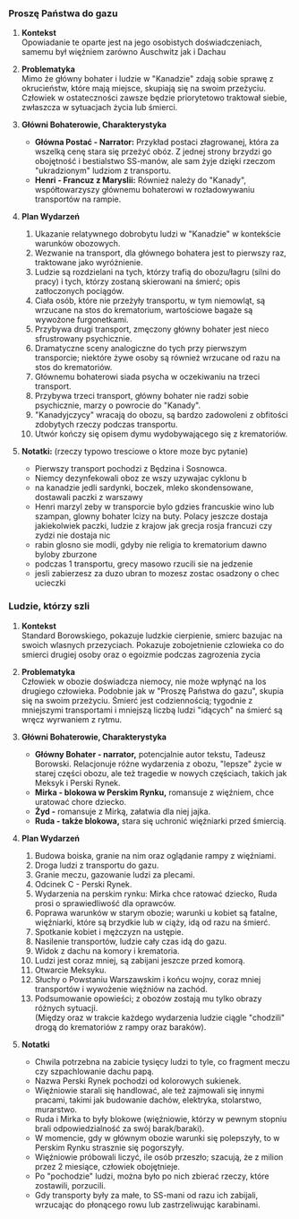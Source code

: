 
### Proszę Państwa do gazu
1. **Kontekst**  
    Opowiadanie te oparte jest na jego osobistych doświadczeniach, samemu był więźniem zarówno Auschwitz jak i Dachau
    
2. **Problematyka**  
    Mimo że główny bohater i ludzie w "Kanadzie" zdają sobie sprawę z okrucieństw, które mają miejsce, skupiają się na swoim przeżyciu. Człowiek w ostateczności zawsze będzie priorytetowo traktował siebie, zwłaszcza w sytuacjach życia lub śmierci.
    
3. **Główni Bohaterowie, Charakterystyka**
    - **Główna Postać - Narrator:** Przykład postaci złagrowanej, która za wszelką cenę stara się przeżyć obóz. Z jednej strony brzydzi go obojętność i bestialstwo SS-manów, ale sam żyje dzięki rzeczom "ukradzionym" ludziom z transportu.
    - **Henri - Francuz z Maryslii:** Również należy do "Kanady", współtowarzyszy głównemu bohaterowi w rozładowywaniu transportów na rampie.
    
4. **Plan Wydarzeń**
    1. Ukazanie relatywnego dobrobytu ludzi w "Kanadzie" w kontekście warunków obozowych.
    2. Wezwanie na transport, dla głównego bohatera jest to pierwszy raz, traktowane jako wyróżnienie.
    3. Ludzie są rozdzielani na tych, którzy trafią do obozu/łagru (silni do pracy) i tych, którzy zostaną skierowani na śmierć; opis zatłoczonych pociągów.
    4. Ciała osób, które nie przeżyły transportu, w tym niemowląt, są wrzucane na stos do krematorium, wartościowe bagaże są wywożone furgonetkami.
    5. Przybywa drugi transport, zmęczony główny bohater jest nieco sfrustrowany psychicznie.
    6. Dramatyczne sceny analogiczne do tych przy pierwszym transporcie; niektóre żywe osoby są również wrzucane od razu na stos do krematoriów.
    7. Głównemu bohaterowi siada psycha w oczekiwaniu na trzeci transport.
    8. Przybywa trzeci transport, główny bohater nie radzi sobie psychicznie, marzy o powrocie do "Kanady".
    9. "Kanadyjczycy" wracają do obozu, są bardzo zadowoleni z obfitości zdobytych rzeczy podczas transportu.
    10. Utwór kończy się opisem dymu wydobywającego się z krematoriów.
5. **Notatki:** (rzeczy typowo tresciowe o ktore moze byc pytanie)  
    - Pierwszy transport pochodzi z Będzina i Sosnowca.
    - Niemcy dezynfekowali oboz ze wszy uzywajac cyklonu b
    - na kanadzie jedli sardynki, boczek, mleko skondensowane, dostawali paczki z warszawy
    - Henri marzyl zeby w transporcie bylo gdzies francuskie wino lub szampan, glowny bohater lcizy na buty. Polacy jeszcze dostaja jakiekolwiek paczki, ludzie z krajow jak grecja rosja francuzi czy zydzi nie dostaja nic
    - rabin glosno sie modli, gdyby nie religia to krematorium dawno byloby zburzone
    - podczas 1 transportu, grecy masowo rzucili sie na jedzenie
    - jesli zabierzesz za duzo ubran to mozesz zostac osadzony o chec ucieczki

### Ludzie, którzy szli

1. **Kontekst**  
    Standard Borowskiego, pokazuje ludzkie cierpienie, smierc bazujac na swoich wlasnych przezyciach. Pokazuje zobojetnienie czlowieka co do smierci drugiej osoby oraz o egoizmie podczas zagrozenia zycia
    
2. **Problematyka**  
    Człowiek w obozie doświadcza niemocy, nie może wpłynąć na los drugiego człowieka. Podobnie jak w "Proszę Państwa do gazu", skupia się na swoim przeżyciu. Śmierć jest codziennością; tygodnie z mniejszymi transportami i mniejszą liczbą ludzi "idących" na śmierć są wręcz wyrwaniem z rytmu.
    
3. **Główni Bohaterowie, Charakterystyka**
    - **Główny Bohater - narrator,** potencjalnie autor tekstu, Tadeusz Borowski. Relacjonuje różne wydarzenia z obozu, "lepsze" życie w starej części obozu, ale też tragedie w nowych częściach, takich jak Meksyk i Perski Rynek.
    - **Mirka - blokowa w Perskim Rynku,** romansuje z więźniem, chce uratować chore dziecko.
    - **Żyd -** romansuje z Mirką, załatwia dla niej jajka.
    - **Ruda - także blokowa,** stara się uchronić więźniarki przed śmiercią.
    
4. **Plan Wydarzeń**
    1. Budowa boiska, granie na nim oraz oglądanie rampy z więźniami.
    2. Droga ludzi z transportu do gazu.
    3. Granie meczu, gazowanie ludzi za plecami.
    4. Odcinek C - Perski Rynek.
    5. Wydarzenia na perskim rynku: Mirka chce ratować dziecko, Ruda prosi o sprawiedliwość dla oprawców.
    6. Poprawa warunków w starym obozie; warunki u kobiet są fatalne, więźniarki, które są brzydkie lub w ciąży, idą od razu na śmierć.
    7. Spotkanie kobiet i mężczyzn na ustępie.
    8. Nasilenie transportów, ludzie cały czas idą do gazu.
    9. Widok z dachu na komory i krematoria.
    10. Ludzi jest coraz mniej, są zabijani jeszcze przed komorą.
    11. Otwarcie Meksyku.
    12. Słuchy o Powstaniu Warszawskim i końcu wojny, coraz mniej transportów i wywożenie więźniów na zachód.
    13. Podsumowanie opowieści; z obozów zostają mu tylko obrazy różnych sytuacji.  
        (Między oraz w trakcie każdego wydarzenia ludzie ciągle "chodzili" drogą do krematoriów z rampy oraz baraków).
        
5. **Notatki**  
    - Chwila potrzebna na zabicie tysięcy ludzi to tyle, co fragment meczu czy szpachlowanie dachu papą.
    - Nazwa Perski Rynek pochodzi od kolorowych sukienek.
    - Więźniowie starali się handlować, ale też zajmowali się innymi pracami, takimi jak budowanie dachów, elektryka, stolarstwo, murarstwo.
    - Ruda i Mirka to były blokowe (więźniowie, którzy w pewnym stopniu brali odpowiedzialność za swój barak/baraki).
    - W momencie, gdy w głównym obozie warunki się polepszyły, to w Perskim Rynku strasznie się pogorszyły.
    - Więźniowie próbowali liczyć, ile osób przeszło; szacują, że z milion przez 2 miesiące, człowiek obojętnieje.
    - Po "pochodzie" ludzi, można było po nich zbierać rzeczy, które zostawili, porzucili.
    - Gdy transporty były za małe, to SS-mani od razu ich zabijali, wrzucając do płonącego rowu lub zastrzeliwując karabinami.
